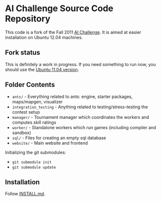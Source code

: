 AI Challenge Source Code Repository
===================================

This code is a fork of the Fall 2011 [AI Challenge](http://aichallenge.org/).
It is aimed at easier installation on Ubuntu 12.04 machines.

Fork status
-----------

This is definitely a work in progress. If you need something to run now,
you should use the [Ubuntu 11.04 version](http://github.com/aichallenge/aichallenge).

Folder Contents
---------------

* `ants/` - Everything related to ants: engine, starter packages, maps/mapgen, visualizer
* `integration_testing` - Anything related to testing/stress-testing the contest setup
* `manager/` - Tournament manager which coordinates the workers and computes skill ratings
* `worker/` - Standalone workers which run games (including compiler and sandbox)
* `sql/` - Files for creating an empty sql database
* `website/` - Main website and frontend

Initializing the git submodules:

* `git submodule init`
* `git submodule update`

Installation
---------------

Follow [INSTALL.md](https://github.com/aichallenge/aichallenge/blob/epsilon/INSTALL.md).
